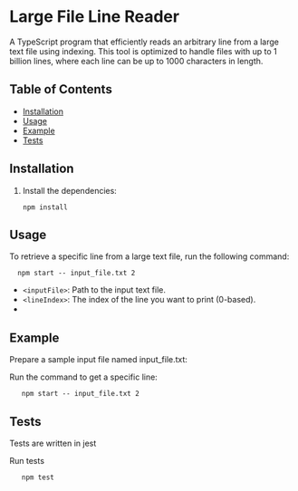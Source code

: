 # Large File Line Reader

A TypeScript program that efficiently reads an arbitrary line from a large text file using indexing. This tool is optimized to handle files with up to 1 billion lines, where each line can be up to 1000 characters in length.

## Table of Contents

- [Installation](#installation)
- [Usage](#usage)
- [Example](#example)
- [Tests](#tests)

## Installation

1. Install the dependencies:
   ```
   npm install
   ```
## Usage
To retrieve a specific line from a large text file, run the following command:
  ```
    npm start -- input_file.txt 2
  ```

- `<inputFile>`: Path to the input text file.
- `<lineIndex>`: The index of the line you want to print (0-based).
- 
## Example
Prepare a sample input file named input_file.txt:

Run the command to get a specific line:

```
   npm start -- input_file.txt 2
```

## Tests

Tests are written in jest

Run tests

```
   npm test
```
